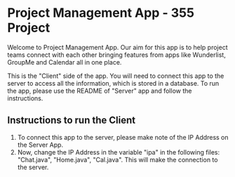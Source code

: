 # Project Management App - 355 Project

Welcome to Project Management App. Our aim for this app is to help project teams connect with each other bringing features from apps like Wunderlist, GroupMe and Calendar all in one place.

This is the "Client" side of the app. You will need to connect this app to the server to access all the information, which is stored in a database. To run the app, please use the README of "Server" app and follow the instructions.


## Instructions to run the Client
1. To connect this app to the server, please make note of the IP Address on the Server App. 
2. Now, change the IP Address in the variable "ipa" in the following files: "Chat.java", "Home.java", "Cal.java". This will make the connection to the server.
